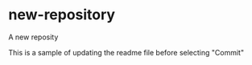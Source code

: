 # new-repository
A new reposity

This is a sample of updating the readme file before selecting "Commit"

